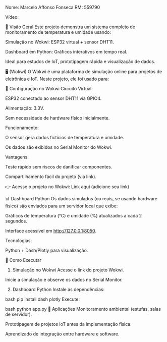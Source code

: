 Nome: Marcelo Affonso Fonseca
RM: 559790

Vídeo: 

📌 Visão Geral
Este projeto demonstra um sistema completo de monitoramento de temperatura e umidade usando:

Simulação no Wokwi: ESP32 virtual + sensor DHT11.

Dashboard em Python: Gráficos interativos em tempo real.

Ideal para estudos de IoT, prototipagem rápida e visualização de dados.

🖥️ (Wokwi)
O Wokwi é uma plataforma de simulação online para projetos de eletrônica e IoT. Neste projeto, ele foi usado para:

🔧 Configuração no Wokwi
Circuito Virtual:

ESP32 conectado ao sensor DHT11 via GPIO4.

Alimentação: 3.3V.

Sem necessidade de hardware físico inicialmente.

Funcionamento:

O sensor gera dados fictícios de temperatura e umidade.

Os dados são exibidos no Serial Monitor do Wokwi.

Vantagens:

Teste rápido sem riscos de danificar componentes.

Compartilhamento fácil do projeto (via link).

👉 Acesse o projeto no Wokwi: Link aqui (adicione seu link)

📊 Dashboard Python
Os dados simulados (ou reais, se usando hardware físico) são enviados para um servidor local que exibe:

Gráficos de temperatura (°C) e umidade (%) atualizados a cada 2 segundos.

Interface acessível em http://127.0.0.1:8050.

Tecnologias:

Python + Dash/Plotly para visualização.

🚀 Como Executar
1. Simulação no Wokwi
Acesse o link do projeto Wokwi.

Inicie a simulação e observe os dados no Serial Monitor.

2. Dashboard Python
Instale as dependências:

bash
pip install dash plotly
Execute:

bash
python app.py
🎯 Aplicações
Monitoramento ambiental (estufas, salas de servidor).

Prototipagem de projetos IoT antes da implementação física.

Aprendizado de integração entre hardware e software.
